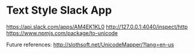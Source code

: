 # Text Style Slack App

https://api.slack.com/apps/AM4EK1KL0
http://127.0.0.1:4040/inspect/http
https://www.npmjs.com/package/to-unicode


Future references:
http://slothsoft.net/UnicodeMapper/?lang=en-us
